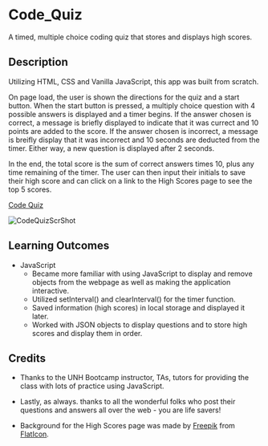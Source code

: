 # Code_Quiz
A timed, multiple choice coding quiz that stores and displays high scores.

## Description

Utilizing HTML, CSS and Vanilla JavaScript, this app was built from scratch. 

On page load, the user is shown the directions for the quiz and a start button. When the start button is pressed, a multiply choice question with 4 possible answers is displayed and a timer begins. If the answer chosen is correct, a message is briefly displayed to indicate that it was currect and 10 points are added to the  score. If the answer chosen is incorrect, a message is breifly display that it was incorrect and 10 seconds are deducted from the timer. Either way, a new question is displayed after 2 seconds.

In the end, the total score is the sum of correct answers times 10, plus any time remaining of the timer. The user can then input their initials to save their high score and can click on a link to the High Scores page to see the top 5 scores.


[Code Quiz](https://livesinroom29.github.io/Code_Quiz/)

![CodeQuizScrShot](https://user-images.githubusercontent.com/61219066/87875583-4488fc80-c9a0-11ea-99c7-452d55b98b39.jpg)


## Learning Outcomes

* JavaScript
  * Became more familiar with using JavaScript to display and remove objects from the webpage as well as making the application interactive.
  * Utilized setInterval() and clearInterval() for the timer function.
  * Saved information (high scores) in local storage and displayed it later.
  * Worked with JSON objects to display questions and to store high scores and display them in order.


## Credits

* Thanks to the UNH Bootcamp instructor, TAs, tutors for providing the class with lots of practice using JavaScript.

* Lastly, as always. thanks to all the wonderful folks who post their questions and answers all over the web - you are life savers!

* Background for the High Scores page was made by [Freepik](https://www.flaticon.com/authors/freepik) from [FlatIcon](https://flaticon.com).

